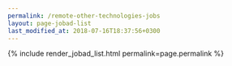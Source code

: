 ```yaml
---
permalink: /remote-other-technologies-jobs
layout: page-jobad-list
last_modified_at: 2018-07-16T18:37:56+0300
---
```

{% include render_jobad_list.html permalink=page.permalink %}
